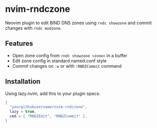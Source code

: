 # nvim-rndczone

Neovim plugin to edit BIND DNS zones using `rndc showzone` and commit changes with `rndc modzone`.

## Features

- Open zone config from `rndc showzone <zone>` in a buffer
- Edit zone config in standard named.conf style
- Commit changes on `:w` or with `:RNDZCommit` command

## Installation

Using lazy.nvim, add this to your plugin specs:

```lua
{
  "yourgithubusername/nvim-rndczone",
  lazy = true,
  cmd = { "RNDZEdit", "RNDZCommit" },
}
